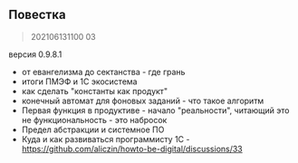 

## Повестка

> 202106131100 03

версия 0.9.8.1


* от евангелизма до сектанства - где грань
* итоги ПМЭФ и 1С экосистема
* как сделать "константы как продукт"
* конечный автомат для фоновых заданий - что такое алгоритм
* Первая функция в продуктиве - начало "реальности", читающий это не функциональность - это набросок
* Предел абстракции и системное ПО
* Куда и как развиваться программисту 1С - https://github.com/aliczin/howto-be-digital/discussions/33

